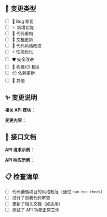 ## 🩵 变更类型
<!-- 请在相应的选项前打勾 [x] -->
- [ ] 🐛 Bug 修复
- [ ] ✨ 新增功能
- [ ] 🔨 代码重构
- [ ] 📄 文档更新
- [ ] 🎨 代码风格改进
- [ ] ⚡ 性能优化
- [ ] 🛡️ 安全改进
- [ ] 🔧 构建/CI 相关
- [ ] 📦 依赖更新
- [ ] 🔗 其他

## ✨ 变更说明
<!-- 请描述这次提交变更的内容和原因 -->

**相关 API 模块：**
<!-- 如：xxx API、工具函数、中间件等 -->

**变更内容：**
<!-- 请简要说明具体做了什么改动 -->

## 📄 接口文档
<!-- 请提供接口的文档 -->

**API 请求示例：**
<!-- 请提供 API 请求的示例、参数 -->

**API 响应示例：**
<!-- 请提供 API 响应的示例 -->


## 📋 检查清单
<!-- 请确认以下项目 -->
- [ ] 代码遵循项目的风格规范（通过 `bun run check`）
- [ ] 进行了自我代码审查
- [ ] 更新了相关文档（如适用）
- [ ] 测试了 API 功能正常工作